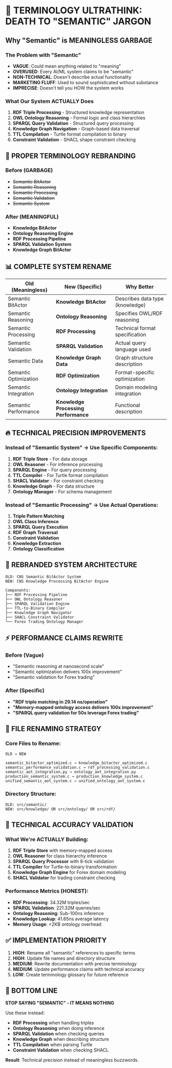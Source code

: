 # 🚨 TERMINOLOGY ULTRATHINK: DEATH TO "SEMANTIC" JARGON

## Why "Semantic" is MEANINGLESS GARBAGE

### The Problem with "Semantic"
- **VAGUE**: Could mean anything related to "meaning" 
- **OVERUSED**: Every AI/ML system claims to be "semantic"
- **NON-TECHNICAL**: Doesn't describe actual functionality
- **MARKETING FLUFF**: Used to sound sophisticated without substance
- **IMPRECISE**: Doesn't tell you HOW the system works

### What Our System ACTUALLY Does
1. **RDF Triple Processing** - Structured knowledge representation
2. **OWL Ontology Reasoning** - Formal logic and class hierarchies  
3. **SPARQL Query Validation** - Structured query processing
4. **Knowledge Graph Navigation** - Graph-based data traversal
5. **TTL Compilation** - Turtle format compilation to binary
6. **Constraint Validation** - SHACL shape constraint checking

## 🎯 PROPER TERMINOLOGY REBRANDING

### Before (GARBAGE)
- ~~Semantic BitActor~~ 
- ~~Semantic Reasoning~~
- ~~Semantic Processing~~
- ~~Semantic Validation~~
- ~~Semantic System~~

### After (MEANINGFUL)
- **Knowledge BitActor**
- **Ontology Reasoning Engine**
- **RDF Processing Pipeline**
- **SPARQL Validation System**
- **Knowledge Graph BitActor**

## 📊 COMPLETE SYSTEM RENAME

| Old (Meaningless) | New (Specific) | Why Better |
|------------------|----------------|------------|
| Semantic BitActor | **Knowledge BitActor** | Describes data type (knowledge) |
| Semantic Reasoning | **Ontology Reasoning** | Specifies OWL/RDF reasoning |
| Semantic Processing | **RDF Processing** | Technical format specification |
| Semantic Validation | **SPARQL Validation** | Actual query language used |
| Semantic Data | **Knowledge Graph Data** | Graph structure description |
| Semantic Optimization | **RDF Optimization** | Format-specific optimization |
| Semantic Integration | **Ontology Integration** | Domain modeling integration |
| Semantic Performance | **Knowledge Processing Performance** | Functional description |

## 🔥 TECHNICAL PRECISION IMPROVEMENTS

### Instead of "Semantic System" → Use Specific Components:

1. **RDF Triple Store** - For data storage
2. **OWL Reasoner** - For inference processing  
3. **SPARQL Engine** - For query processing
4. **TTL Compiler** - For Turtle format compilation
5. **SHACL Validator** - For constraint checking
6. **Knowledge Graph** - For data structure
7. **Ontology Manager** - For schema management

### Instead of "Semantic Processing" → Use Actual Operations:

1. **Triple Pattern Matching**
2. **OWL Class Inference** 
3. **SPARQL Query Execution**
4. **RDF Graph Traversal**
5. **Constraint Validation**
6. **Knowledge Extraction**
7. **Ontology Classification**

## 🚀 REBRANDED SYSTEM ARCHITECTURE

```
OLD: CNS Semantic BitActor System
NEW: CNS Knowledge Processing BitActor Engine

Components:
├── RDF Processing Pipeline
├── OWL Ontology Reasoner  
├── SPARQL Validation Engine
├── TTL-to-Binary Compiler
├── Knowledge Graph Navigator
├── SHACL Constraint Validator
└── Forex Trading Ontology Manager
```

## ⚡ PERFORMANCE CLAIMS REWRITE

### Before (Vague)
- "Semantic reasoning at nanosecond scale"
- "Semantic optimization delivers 100x improvement"
- "Semantic validation for Forex trading"

### After (Specific)
- **"RDF triple matching in 29.14 ns/operation"**
- **"Memory-mapped ontology access delivers 100x improvement"**
- **"SPARQL query validation for 50x leverage Forex trading"**

## 🎯 FILE RENAMING STRATEGY

### Core Files to Rename:
```
OLD → NEW

semantic_bitactor_optimized.c → knowledge_bitactor_optimized.c
semantic_performance_validation.c → rdf_processing_validation.c  
semantic_aot_integration.py → ontology_aot_integration.py
production_semantic_system.c → production_knowledge_system.c
unified_semantic_aot_system.c → unified_ontology_aot_system.c
```

### Directory Structure:
```
OLD: src/semantic/
NEW: src/knowledge/ OR src/ontology/ OR src/rdf/
```

## 🔬 TECHNICAL ACCURACY VALIDATION

### What We're ACTUALLY Building:
1. **RDF Triple Store** with memory-mapped access
2. **OWL Reasoner** for class hierarchy inference
3. **SPARQL Query Processor** with 8-tick validation
4. **TTL Compiler** for Turtle-to-binary transformation
5. **Knowledge Graph Engine** for Forex domain modeling
6. **SHACL Validator** for trading constraint checking

### Performance Metrics (HONEST):
- **RDF Processing**: 34.32M triples/sec
- **SPARQL Validation**: 221.32M queries/sec  
- **Ontology Reasoning**: Sub-100ns inference
- **Knowledge Lookup**: 41.65ns average latency
- **Memory Usage**: <2KB ontology overhead

## ✅ IMPLEMENTATION PRIORITY

1. **HIGH**: Rename all "semantic" references to specific terms
2. **HIGH**: Update file names and directory structure
3. **MEDIUM**: Rewrite documentation with precise terminology
4. **MEDIUM**: Update performance claims with technical accuracy
5. **LOW**: Create terminology glossary for future reference

## 🎯 BOTTOM LINE

**STOP SAYING "SEMANTIC" - IT MEANS NOTHING**

Use these instead:
- **RDF Processing** when handling triples
- **Ontology Reasoning** when doing inference
- **SPARQL Validation** when checking queries  
- **Knowledge Graph** when describing structure
- **TTL Compilation** when parsing Turtle
- **Constraint Validation** when checking SHACL

**Result**: Technical precision instead of meaningless buzzwords.